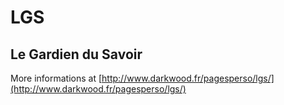 LGS
===

Le Gardien du Savoir
--------------------

More informations at [http://www.darkwood.fr/pagesperso/lgs/](http://www.darkwood.fr/pagesperso/lgs/)
